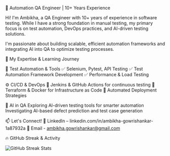 🚀 Automation QA Engineer | 10+ Years Experience


Hi! I'm Ambikha, a QA Engineer with 10+ years of experience in software testing. While I have a strong foundation in manual testing, my primary focus is on test automation, DevOps practices, and AI-driven testing solutions.

I'm passionate about building scalable, efficient automation frameworks and integrating AI into QA to optimize testing processes.

🔧 My Expertise & Learning Journey

🚀 Test Automation & Tools
✅ Selenium, Pytest, API Testing
✅ Test Automation Framework Development
✅ Performance & Load Testing

⚙️ CI/CD & DevOps
🔹 Jenkins & GitHub Actions for continuous testing
🔹 Terraform & Docker for Infrastructure as Code
🔹 Automated Deployment Strategies

🤖 AI in QA
Exploring AI-driven testing tools for smarter automation
Investigating AI-based defect prediction and test case generation

📫 Let's Connect!
🔹 LinkedIn – linkedin.com/in/ambikha-gowrishankar-1a87932a
🔹 Email - ambikha.gowrishankar@gmail.com


🔥 GitHub Streak & Activity

<img src="https://github-readme-streak-stats.herokuapp.com/?user=AG-85&theme=tokyonight" alt="GitHub Streak Stats" />

